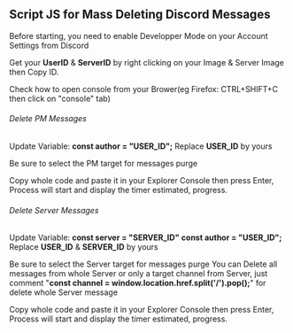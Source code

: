 ## Script JS for Mass Deleting Discord Messages

Before starting, you need to enable Developper Mode on your Account Settings from Discord

Get your **UserID** & **ServerID** by right clicking on your Image & Server Image then Copy ID.

Check how to open console from your Brower(eg Firefox: CTRL+SHIFT+C then click on "console" tab)

###### Delete PM Messages
Update Variable:
**const author = "USER_ID";**
Replace **USER_ID** by yours

Be sure to select the PM target for messages purge

Copy whole code and paste it in your Explorer Console then press Enter, Process will start and display the timer estimated, progress.

###### Delete Server Messages
Update Variable:
**const server = "SERVER_ID"**
**const author = "USER_ID";**
Replace **USER_ID** & **SERVER_ID** by yours

Be sure to select the Server target for messages purge
You can Delete all messages from whole Server or only a target channel from Server, just comment "**const channel = window.location.href.split('/').pop();**" for delete whole Server message

Copy whole code and paste it in your Explorer Console then press Enter, Process will start and display the timer estimated, progress.
